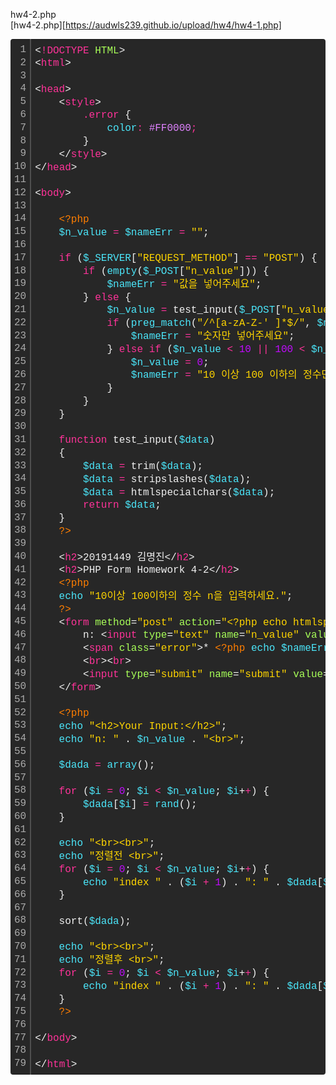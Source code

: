 hw4-2.php  
[hw4-2.php][https://audwls239.github.io/upload/hw4/hw4-1.php]

<div class="colorscripter-code" style="color:#f0f0f0;font-family:Consolas, 'Liberation Mono', Menlo, Courier, monospace !important; position:relative !important;overflow:auto"><table class="colorscripter-code-table" style="margin:0;padding:0;border:none;background-color:#272727;border-radius:4px;" cellspacing="0" cellpadding="0"><tr><td style="padding:6px;border-right:2px solid #4f4f4f"><div style="margin:0;padding:0;word-break:normal;text-align:right;color:#aaa;font-family:Consolas, 'Liberation Mono', Menlo, Courier, monospace !important;line-height:130%"><div style="line-height:130%">1</div><div style="line-height:130%">2</div><div style="line-height:130%">3</div><div style="line-height:130%">4</div><div style="line-height:130%">5</div><div style="line-height:130%">6</div><div style="line-height:130%">7</div><div style="line-height:130%">8</div><div style="line-height:130%">9</div><div style="line-height:130%">10</div><div style="line-height:130%">11</div><div style="line-height:130%">12</div><div style="line-height:130%">13</div><div style="line-height:130%">14</div><div style="line-height:130%">15</div><div style="line-height:130%">16</div><div style="line-height:130%">17</div><div style="line-height:130%">18</div><div style="line-height:130%">19</div><div style="line-height:130%">20</div><div style="line-height:130%">21</div><div style="line-height:130%">22</div><div style="line-height:130%">23</div><div style="line-height:130%">24</div><div style="line-height:130%">25</div><div style="line-height:130%">26</div><div style="line-height:130%">27</div><div style="line-height:130%">28</div><div style="line-height:130%">29</div><div style="line-height:130%">30</div><div style="line-height:130%">31</div><div style="line-height:130%">32</div><div style="line-height:130%">33</div><div style="line-height:130%">34</div><div style="line-height:130%">35</div><div style="line-height:130%">36</div><div style="line-height:130%">37</div><div style="line-height:130%">38</div><div style="line-height:130%">39</div><div style="line-height:130%">40</div><div style="line-height:130%">41</div><div style="line-height:130%">42</div><div style="line-height:130%">43</div><div style="line-height:130%">44</div><div style="line-height:130%">45</div><div style="line-height:130%">46</div><div style="line-height:130%">47</div><div style="line-height:130%">48</div><div style="line-height:130%">49</div><div style="line-height:130%">50</div><div style="line-height:130%">51</div><div style="line-height:130%">52</div><div style="line-height:130%">53</div><div style="line-height:130%">54</div><div style="line-height:130%">55</div><div style="line-height:130%">56</div><div style="line-height:130%">57</div><div style="line-height:130%">58</div><div style="line-height:130%">59</div><div style="line-height:130%">60</div><div style="line-height:130%">61</div><div style="line-height:130%">62</div><div style="line-height:130%">63</div><div style="line-height:130%">64</div><div style="line-height:130%">65</div><div style="line-height:130%">66</div><div style="line-height:130%">67</div><div style="line-height:130%">68</div><div style="line-height:130%">69</div><div style="line-height:130%">70</div><div style="line-height:130%">71</div><div style="line-height:130%">72</div><div style="line-height:130%">73</div><div style="line-height:130%">74</div><div style="line-height:130%">75</div><div style="line-height:130%">76</div><div style="line-height:130%">77</div><div style="line-height:130%">78</div><div style="line-height:130%">79</div></div></td><td style="padding:6px 0;text-align:left"><div style="margin:0;padding:0;color:#f0f0f0;font-family:Consolas, 'Liberation Mono', Menlo, Courier, monospace !important;line-height:130%"><div style="padding:0 6px; white-space:pre; line-height:130%"><span style="color:#f0f0f0">&lt;</span><span style="color:#ff3399">!DOCTYPE</span>&nbsp;<span style="color:#a8ff58">HTML</span><span style="color:#f0f0f0">&gt;</span></div><div style="padding:0 6px; white-space:pre; line-height:130%"><span style="color:#f0f0f0">&lt;</span><span style="color:#ff3399">html</span><span style="color:#f0f0f0">&gt;</span></div><div style="padding:0 6px; white-space:pre; line-height:130%">&nbsp;</div><div style="padding:0 6px; white-space:pre; line-height:130%"><span style="color:#f0f0f0">&lt;</span><span style="color:#ff3399">head</span><span style="color:#f0f0f0">&gt;</span></div><div style="padding:0 6px; white-space:pre; line-height:130%">&nbsp;&nbsp;&nbsp;&nbsp;<span style="color:#f0f0f0">&lt;</span><span style="color:#ff3399">style</span><span style="color:#f0f0f0">&gt;</span><span style="color:#ff3399"></span></div><div style="padding:0 6px; white-space:pre; line-height:130%"><span style="color:#ff3399">&nbsp;&nbsp;&nbsp;&nbsp;&nbsp;&nbsp;&nbsp;&nbsp;.error&nbsp;</span>{<span style="color:#4be6fa"></span></div><div style="padding:0 6px; white-space:pre; line-height:130%"><span style="color:#4be6fa">&nbsp;&nbsp;&nbsp;&nbsp;&nbsp;&nbsp;&nbsp;&nbsp;&nbsp;&nbsp;&nbsp;&nbsp;color</span><span style="color:#ff3399">:</span><span style="color:#E083FF">&nbsp;#FF0000</span><span style="color:#ff3399">;</span><span style="color:#E083FF"></span></div><div style="padding:0 6px; white-space:pre; line-height:130%"><span style="color:#E083FF">&nbsp;&nbsp;&nbsp;&nbsp;&nbsp;&nbsp;&nbsp;&nbsp;</span>}</div><div style="padding:0 6px; white-space:pre; line-height:130%">&nbsp;&nbsp;&nbsp;&nbsp;<span style="color:#f0f0f0">&lt;</span><span style="color:#f0f0f0">/</span><span style="color:#ff3399">style</span><span style="color:#f0f0f0">&gt;</span></div><div style="padding:0 6px; white-space:pre; line-height:130%"><span style="color:#f0f0f0">&lt;</span><span style="color:#f0f0f0">/</span><span style="color:#ff3399">head</span><span style="color:#f0f0f0">&gt;</span></div><div style="padding:0 6px; white-space:pre; line-height:130%">&nbsp;</div><div style="padding:0 6px; white-space:pre; line-height:130%"><span style="color:#f0f0f0">&lt;</span><span style="color:#ff3399">body</span><span style="color:#f0f0f0">&gt;</span></div><div style="padding:0 6px; white-space:pre; line-height:130%">&nbsp;</div><div style="padding:0 6px; white-space:pre; line-height:130%">&nbsp;&nbsp;&nbsp;&nbsp;<span style="color:#ff7e00">&lt;?php</span></div><div style="padding:0 6px; white-space:pre; line-height:130%">&nbsp;&nbsp;&nbsp;&nbsp;<span style="color:#4be6fa">$n_value</span>&nbsp;<span style="color:#0086b3"></span><span style="color:#ff3399">=</span>&nbsp;<span style="color:#4be6fa">$nameErr</span>&nbsp;<span style="color:#0086b3"></span><span style="color:#ff3399">=</span>&nbsp;<span style="color:#ffd500">""</span>;</div><div style="padding:0 6px; white-space:pre; line-height:130%">&nbsp;</div><div style="padding:0 6px; white-space:pre; line-height:130%">&nbsp;&nbsp;&nbsp;&nbsp;<span style="color:#ff3399">if</span>&nbsp;(<span style="color:#4be6fa">$_SERVER</span>[<span style="color:#ffd500">"REQUEST_METHOD"</span>]&nbsp;<span style="color:#0086b3"></span><span style="color:#ff3399">=</span><span style="color:#0086b3"></span><span style="color:#ff3399">=</span>&nbsp;<span style="color:#ffd500">"POST"</span>)&nbsp;{</div><div style="padding:0 6px; white-space:pre; line-height:130%">&nbsp;&nbsp;&nbsp;&nbsp;&nbsp;&nbsp;&nbsp;&nbsp;<span style="color:#ff3399">if</span>&nbsp;(<span style="color:#4be6fa">empty</span>(<span style="color:#4be6fa">$_POST</span>[<span style="color:#ffd500">"n_value"</span>]))&nbsp;{</div><div style="padding:0 6px; white-space:pre; line-height:130%">&nbsp;&nbsp;&nbsp;&nbsp;&nbsp;&nbsp;&nbsp;&nbsp;&nbsp;&nbsp;&nbsp;&nbsp;<span style="color:#4be6fa">$nameErr</span>&nbsp;<span style="color:#0086b3"></span><span style="color:#ff3399">=</span>&nbsp;<span style="color:#ffd500">"값을&nbsp;넣어주세요"</span>;</div><div style="padding:0 6px; white-space:pre; line-height:130%">&nbsp;&nbsp;&nbsp;&nbsp;&nbsp;&nbsp;&nbsp;&nbsp;}&nbsp;<span style="color:#ff3399">else</span>&nbsp;{</div><div style="padding:0 6px; white-space:pre; line-height:130%">&nbsp;&nbsp;&nbsp;&nbsp;&nbsp;&nbsp;&nbsp;&nbsp;&nbsp;&nbsp;&nbsp;&nbsp;<span style="color:#4be6fa">$n_value</span>&nbsp;<span style="color:#0086b3"></span><span style="color:#ff3399">=</span>&nbsp;test_input(<span style="color:#4be6fa">$_POST</span>[<span style="color:#ffd500">"n_value"</span>]);</div><div style="padding:0 6px; white-space:pre; line-height:130%">&nbsp;&nbsp;&nbsp;&nbsp;&nbsp;&nbsp;&nbsp;&nbsp;&nbsp;&nbsp;&nbsp;&nbsp;<span style="color:#ff3399">if</span>&nbsp;(<span style="color:#4be6fa">preg_match</span>(<span style="color:#ffd500">"/^[a-zA-Z-'&nbsp;]*$/"</span>,&nbsp;<span style="color:#4be6fa">$n_value</span>))&nbsp;{</div><div style="padding:0 6px; white-space:pre; line-height:130%">&nbsp;&nbsp;&nbsp;&nbsp;&nbsp;&nbsp;&nbsp;&nbsp;&nbsp;&nbsp;&nbsp;&nbsp;&nbsp;&nbsp;&nbsp;&nbsp;<span style="color:#4be6fa">$nameErr</span>&nbsp;<span style="color:#0086b3"></span><span style="color:#ff3399">=</span>&nbsp;<span style="color:#ffd500">"숫자만&nbsp;넣어주세요"</span>;</div><div style="padding:0 6px; white-space:pre; line-height:130%">&nbsp;&nbsp;&nbsp;&nbsp;&nbsp;&nbsp;&nbsp;&nbsp;&nbsp;&nbsp;&nbsp;&nbsp;}&nbsp;<span style="color:#ff3399">else</span>&nbsp;<span style="color:#ff3399">if</span>&nbsp;(<span style="color:#4be6fa">$n_value</span>&nbsp;<span style="color:#0086b3"></span><span style="color:#ff3399">&lt;</span>&nbsp;<span style="color:#c10aff">10</span>&nbsp;<span style="color:#0086b3"></span><span style="color:#ff3399">|</span><span style="color:#0086b3"></span><span style="color:#ff3399">|</span>&nbsp;<span style="color:#c10aff">100</span>&nbsp;<span style="color:#0086b3"></span><span style="color:#ff3399">&lt;</span>&nbsp;<span style="color:#4be6fa">$n_value</span>)&nbsp;{</div><div style="padding:0 6px; white-space:pre; line-height:130%">&nbsp;&nbsp;&nbsp;&nbsp;&nbsp;&nbsp;&nbsp;&nbsp;&nbsp;&nbsp;&nbsp;&nbsp;&nbsp;&nbsp;&nbsp;&nbsp;<span style="color:#4be6fa">$n_value</span>&nbsp;<span style="color:#0086b3"></span><span style="color:#ff3399">=</span>&nbsp;<span style="color:#c10aff">0</span>;</div><div style="padding:0 6px; white-space:pre; line-height:130%">&nbsp;&nbsp;&nbsp;&nbsp;&nbsp;&nbsp;&nbsp;&nbsp;&nbsp;&nbsp;&nbsp;&nbsp;&nbsp;&nbsp;&nbsp;&nbsp;<span style="color:#4be6fa">$nameErr</span>&nbsp;<span style="color:#0086b3"></span><span style="color:#ff3399">=</span>&nbsp;<span style="color:#ffd500">"10&nbsp;이상&nbsp;100&nbsp;이하의&nbsp;정수만&nbsp;넣어주세요."</span>;</div><div style="padding:0 6px; white-space:pre; line-height:130%">&nbsp;&nbsp;&nbsp;&nbsp;&nbsp;&nbsp;&nbsp;&nbsp;&nbsp;&nbsp;&nbsp;&nbsp;}</div><div style="padding:0 6px; white-space:pre; line-height:130%">&nbsp;&nbsp;&nbsp;&nbsp;&nbsp;&nbsp;&nbsp;&nbsp;}</div><div style="padding:0 6px; white-space:pre; line-height:130%">&nbsp;&nbsp;&nbsp;&nbsp;}</div><div style="padding:0 6px; white-space:pre; line-height:130%">&nbsp;</div><div style="padding:0 6px; white-space:pre; line-height:130%">&nbsp;&nbsp;&nbsp;&nbsp;<span style="color:#ff3399">function</span>&nbsp;test_input(<span style="color:#4be6fa">$data</span>)</div><div style="padding:0 6px; white-space:pre; line-height:130%">&nbsp;&nbsp;&nbsp;&nbsp;{</div><div style="padding:0 6px; white-space:pre; line-height:130%">&nbsp;&nbsp;&nbsp;&nbsp;&nbsp;&nbsp;&nbsp;&nbsp;<span style="color:#4be6fa">$data</span>&nbsp;<span style="color:#0086b3"></span><span style="color:#ff3399">=</span>&nbsp;trim(<span style="color:#4be6fa">$data</span>);</div><div style="padding:0 6px; white-space:pre; line-height:130%">&nbsp;&nbsp;&nbsp;&nbsp;&nbsp;&nbsp;&nbsp;&nbsp;<span style="color:#4be6fa">$data</span>&nbsp;<span style="color:#0086b3"></span><span style="color:#ff3399">=</span>&nbsp;stripslashes(<span style="color:#4be6fa">$data</span>);</div><div style="padding:0 6px; white-space:pre; line-height:130%">&nbsp;&nbsp;&nbsp;&nbsp;&nbsp;&nbsp;&nbsp;&nbsp;<span style="color:#4be6fa">$data</span>&nbsp;<span style="color:#0086b3"></span><span style="color:#ff3399">=</span>&nbsp;htmlspecialchars(<span style="color:#4be6fa">$data</span>);</div><div style="padding:0 6px; white-space:pre; line-height:130%">&nbsp;&nbsp;&nbsp;&nbsp;&nbsp;&nbsp;&nbsp;&nbsp;<span style="color:#ff3399">return</span>&nbsp;<span style="color:#4be6fa">$data</span>;</div><div style="padding:0 6px; white-space:pre; line-height:130%">&nbsp;&nbsp;&nbsp;&nbsp;}</div><div style="padding:0 6px; white-space:pre; line-height:130%">&nbsp;&nbsp;&nbsp;&nbsp;<span style="color:#ff7e00">?&gt;</span></div><div style="padding:0 6px; white-space:pre; line-height:130%">&nbsp;</div><div style="padding:0 6px; white-space:pre; line-height:130%">&nbsp;&nbsp;&nbsp;&nbsp;<span style="color:#f0f0f0">&lt;</span><span style="color:#ff3399">h2</span><span style="color:#f0f0f0">&gt;</span>20191449&nbsp;김명진<span style="color:#f0f0f0">&lt;</span><span style="color:#f0f0f0">/</span><span style="color:#ff3399">h2</span><span style="color:#f0f0f0">&gt;</span></div><div style="padding:0 6px; white-space:pre; line-height:130%">&nbsp;&nbsp;&nbsp;&nbsp;<span style="color:#f0f0f0">&lt;</span><span style="color:#ff3399">h2</span><span style="color:#f0f0f0">&gt;</span>PHP&nbsp;Form&nbsp;Homework&nbsp;4-2<span style="color:#f0f0f0">&lt;</span><span style="color:#f0f0f0">/</span><span style="color:#ff3399">h2</span><span style="color:#f0f0f0">&gt;</span></div><div style="padding:0 6px; white-space:pre; line-height:130%">&nbsp;&nbsp;&nbsp;&nbsp;<span style="color:#ff7e00">&lt;?php</span></div><div style="padding:0 6px; white-space:pre; line-height:130%">&nbsp;&nbsp;&nbsp;&nbsp;<span style="color:#4be6fa">echo</span>&nbsp;<span style="color:#ffd500">"10이상&nbsp;100이하의&nbsp;정수&nbsp;n을&nbsp;입력하세요."</span>;</div><div style="padding:0 6px; white-space:pre; line-height:130%">&nbsp;&nbsp;&nbsp;&nbsp;<span style="color:#ff7e00">?&gt;</span></div><div style="padding:0 6px; white-space:pre; line-height:130%">&nbsp;&nbsp;&nbsp;&nbsp;<span style="color:#f0f0f0">&lt;</span><span style="color:#ff3399">form</span>&nbsp;<span style="color:#a8ff58">method</span>=<span style="color:#ffd500">"post"</span><span style="color:#a8ff58"></span>&nbsp;<span style="color:#a8ff58">action</span>=<span style="color:#ffd500">"&lt;?php&nbsp;echo&nbsp;htmlspecialchars($_SERVER["</span>PHP_SELF<span style="color:#ffd500">"]);&nbsp;?&gt;"</span><span style="color:#a8ff58"></span><span style="color:#f0f0f0">&gt;</span></div><div style="padding:0 6px; white-space:pre; line-height:130%">&nbsp;&nbsp;&nbsp;&nbsp;&nbsp;&nbsp;&nbsp;&nbsp;n:&nbsp;<span style="color:#f0f0f0">&lt;</span><span style="color:#ff3399">input</span>&nbsp;<span style="color:#a8ff58">type</span>=<span style="color:#ffd500">"text"</span><span style="color:#a8ff58"></span>&nbsp;<span style="color:#a8ff58">name</span>=<span style="color:#ffd500">"n_value"</span><span style="color:#a8ff58"></span>&nbsp;<span style="color:#a8ff58">value</span>=<span style="color:#ffd500">"&lt;?php&nbsp;echo&nbsp;$n_value;&nbsp;?&gt;"</span><span style="color:#a8ff58"></span><span style="color:#f0f0f0">&gt;</span></div><div style="padding:0 6px; white-space:pre; line-height:130%">&nbsp;&nbsp;&nbsp;&nbsp;&nbsp;&nbsp;&nbsp;&nbsp;<span style="color:#f0f0f0">&lt;</span><span style="color:#ff3399">span</span>&nbsp;<span style="color:#a8ff58">class</span>=<span style="color:#ffd500">"error"</span><span style="color:#a8ff58"></span><span style="color:#f0f0f0">&gt;</span>*&nbsp;<span style="color:#ff7e00">&lt;?php</span>&nbsp;<span style="color:#4be6fa">echo</span>&nbsp;<span style="color:#4be6fa">$nameErr</span>;&nbsp;<span style="color:#ff7e00">?&gt;</span><span style="color:#f0f0f0">&lt;</span><span style="color:#f0f0f0">/</span><span style="color:#ff3399">span</span><span style="color:#f0f0f0">&gt;</span></div><div style="padding:0 6px; white-space:pre; line-height:130%">&nbsp;&nbsp;&nbsp;&nbsp;&nbsp;&nbsp;&nbsp;&nbsp;<span style="color:#f0f0f0">&lt;</span><span style="color:#ff3399">br</span><span style="color:#f0f0f0">&gt;</span><span style="color:#f0f0f0">&lt;</span><span style="color:#ff3399">br</span><span style="color:#f0f0f0">&gt;</span></div><div style="padding:0 6px; white-space:pre; line-height:130%">&nbsp;&nbsp;&nbsp;&nbsp;&nbsp;&nbsp;&nbsp;&nbsp;<span style="color:#f0f0f0">&lt;</span><span style="color:#ff3399">input</span>&nbsp;<span style="color:#a8ff58">type</span>=<span style="color:#ffd500">"submit"</span><span style="color:#a8ff58"></span>&nbsp;<span style="color:#a8ff58">name</span>=<span style="color:#ffd500">"submit"</span><span style="color:#a8ff58"></span>&nbsp;<span style="color:#a8ff58">value</span>=<span style="color:#ffd500">"Submit"</span><span style="color:#a8ff58"></span><span style="color:#f0f0f0">&gt;</span></div><div style="padding:0 6px; white-space:pre; line-height:130%">&nbsp;&nbsp;&nbsp;&nbsp;<span style="color:#f0f0f0">&lt;</span><span style="color:#f0f0f0">/</span><span style="color:#ff3399">form</span><span style="color:#f0f0f0">&gt;</span></div><div style="padding:0 6px; white-space:pre; line-height:130%">&nbsp;</div><div style="padding:0 6px; white-space:pre; line-height:130%">&nbsp;&nbsp;&nbsp;&nbsp;<span style="color:#ff7e00">&lt;?php</span></div><div style="padding:0 6px; white-space:pre; line-height:130%">&nbsp;&nbsp;&nbsp;&nbsp;<span style="color:#4be6fa">echo</span>&nbsp;<span style="color:#ffd500">"&lt;h2&gt;Your&nbsp;Input:&lt;/h2&gt;"</span>;</div><div style="padding:0 6px; white-space:pre; line-height:130%">&nbsp;&nbsp;&nbsp;&nbsp;<span style="color:#4be6fa">echo</span>&nbsp;<span style="color:#ffd500">"n:&nbsp;"</span>&nbsp;.&nbsp;<span style="color:#4be6fa">$n_value</span>&nbsp;.&nbsp;<span style="color:#ffd500">"&lt;br&gt;"</span>;</div><div style="padding:0 6px; white-space:pre; line-height:130%">&nbsp;</div><div style="padding:0 6px; white-space:pre; line-height:130%">&nbsp;&nbsp;&nbsp;&nbsp;<span style="color:#4be6fa">$dada</span>&nbsp;<span style="color:#0086b3"></span><span style="color:#ff3399">=</span>&nbsp;<span style="color:#4be6fa">array</span>();</div><div style="padding:0 6px; white-space:pre; line-height:130%">&nbsp;</div><div style="padding:0 6px; white-space:pre; line-height:130%">&nbsp;&nbsp;&nbsp;&nbsp;<span style="color:#ff3399">for</span>&nbsp;(<span style="color:#4be6fa">$i</span>&nbsp;<span style="color:#0086b3"></span><span style="color:#ff3399">=</span>&nbsp;<span style="color:#c10aff">0</span>;&nbsp;<span style="color:#4be6fa">$i</span>&nbsp;<span style="color:#0086b3"></span><span style="color:#ff3399">&lt;</span>&nbsp;<span style="color:#4be6fa">$n_value</span>;&nbsp;<span style="color:#4be6fa">$i</span>+<span style="color:#0086b3"></span><span style="color:#ff3399">+</span>)&nbsp;{</div><div style="padding:0 6px; white-space:pre; line-height:130%">&nbsp;&nbsp;&nbsp;&nbsp;&nbsp;&nbsp;&nbsp;&nbsp;<span style="color:#4be6fa">$dada</span>[<span style="color:#4be6fa">$i</span>]&nbsp;<span style="color:#0086b3"></span><span style="color:#ff3399">=</span>&nbsp;<span style="color:#4be6fa">rand</span>();</div><div style="padding:0 6px; white-space:pre; line-height:130%">&nbsp;&nbsp;&nbsp;&nbsp;}</div><div style="padding:0 6px; white-space:pre; line-height:130%">&nbsp;</div><div style="padding:0 6px; white-space:pre; line-height:130%">&nbsp;&nbsp;&nbsp;&nbsp;<span style="color:#4be6fa">echo</span>&nbsp;<span style="color:#ffd500">"&lt;br&gt;&lt;br&gt;"</span>;</div><div style="padding:0 6px; white-space:pre; line-height:130%">&nbsp;&nbsp;&nbsp;&nbsp;<span style="color:#4be6fa">echo</span>&nbsp;<span style="color:#ffd500">"정렬전&nbsp;&lt;br&gt;"</span>;</div><div style="padding:0 6px; white-space:pre; line-height:130%">&nbsp;&nbsp;&nbsp;&nbsp;<span style="color:#ff3399">for</span>&nbsp;(<span style="color:#4be6fa">$i</span>&nbsp;<span style="color:#0086b3"></span><span style="color:#ff3399">=</span>&nbsp;<span style="color:#c10aff">0</span>;&nbsp;<span style="color:#4be6fa">$i</span>&nbsp;<span style="color:#0086b3"></span><span style="color:#ff3399">&lt;</span>&nbsp;<span style="color:#4be6fa">$n_value</span>;&nbsp;<span style="color:#4be6fa">$i</span>+<span style="color:#0086b3"></span><span style="color:#ff3399">+</span>)&nbsp;{</div><div style="padding:0 6px; white-space:pre; line-height:130%">&nbsp;&nbsp;&nbsp;&nbsp;&nbsp;&nbsp;&nbsp;&nbsp;<span style="color:#4be6fa">echo</span>&nbsp;<span style="color:#ffd500">"index&nbsp;"</span>&nbsp;.&nbsp;(<span style="color:#4be6fa">$i</span>&nbsp;<span style="color:#0086b3"></span><span style="color:#ff3399">+</span>&nbsp;<span style="color:#c10aff">1</span>)&nbsp;.&nbsp;<span style="color:#ffd500">":&nbsp;"</span>&nbsp;.&nbsp;<span style="color:#4be6fa">$dada</span>[<span style="color:#4be6fa">$i</span>]&nbsp;.&nbsp;<span style="color:#ffd500">"&nbsp;&lt;br&gt;"</span>;</div><div style="padding:0 6px; white-space:pre; line-height:130%">&nbsp;&nbsp;&nbsp;&nbsp;}</div><div style="padding:0 6px; white-space:pre; line-height:130%">&nbsp;</div><div style="padding:0 6px; white-space:pre; line-height:130%">&nbsp;&nbsp;&nbsp;&nbsp;sort(<span style="color:#4be6fa">$dada</span>);</div><div style="padding:0 6px; white-space:pre; line-height:130%">&nbsp;</div><div style="padding:0 6px; white-space:pre; line-height:130%">&nbsp;&nbsp;&nbsp;&nbsp;<span style="color:#4be6fa">echo</span>&nbsp;<span style="color:#ffd500">"&lt;br&gt;&lt;br&gt;"</span>;</div><div style="padding:0 6px; white-space:pre; line-height:130%">&nbsp;&nbsp;&nbsp;&nbsp;<span style="color:#4be6fa">echo</span>&nbsp;<span style="color:#ffd500">"정렬후&nbsp;&lt;br&gt;"</span>;</div><div style="padding:0 6px; white-space:pre; line-height:130%">&nbsp;&nbsp;&nbsp;&nbsp;<span style="color:#ff3399">for</span>&nbsp;(<span style="color:#4be6fa">$i</span>&nbsp;<span style="color:#0086b3"></span><span style="color:#ff3399">=</span>&nbsp;<span style="color:#c10aff">0</span>;&nbsp;<span style="color:#4be6fa">$i</span>&nbsp;<span style="color:#0086b3"></span><span style="color:#ff3399">&lt;</span>&nbsp;<span style="color:#4be6fa">$n_value</span>;&nbsp;<span style="color:#4be6fa">$i</span>+<span style="color:#0086b3"></span><span style="color:#ff3399">+</span>)&nbsp;{</div><div style="padding:0 6px; white-space:pre; line-height:130%">&nbsp;&nbsp;&nbsp;&nbsp;&nbsp;&nbsp;&nbsp;&nbsp;<span style="color:#4be6fa">echo</span>&nbsp;<span style="color:#ffd500">"index&nbsp;"</span>&nbsp;.&nbsp;(<span style="color:#4be6fa">$i</span>&nbsp;<span style="color:#0086b3"></span><span style="color:#ff3399">+</span>&nbsp;<span style="color:#c10aff">1</span>)&nbsp;.&nbsp;<span style="color:#ffd500">":&nbsp;"</span>&nbsp;.&nbsp;<span style="color:#4be6fa">$dada</span>[<span style="color:#4be6fa">$i</span>]&nbsp;.&nbsp;<span style="color:#ffd500">"&nbsp;&lt;br&gt;"</span>;</div><div style="padding:0 6px; white-space:pre; line-height:130%">&nbsp;&nbsp;&nbsp;&nbsp;}</div><div style="padding:0 6px; white-space:pre; line-height:130%">&nbsp;&nbsp;&nbsp;&nbsp;<span style="color:#ff7e00">?&gt;</span></div><div style="padding:0 6px; white-space:pre; line-height:130%">&nbsp;</div><div style="padding:0 6px; white-space:pre; line-height:130%"><span style="color:#f0f0f0">&lt;</span><span style="color:#f0f0f0">/</span><span style="color:#ff3399">body</span><span style="color:#f0f0f0">&gt;</span></div><div style="padding:0 6px; white-space:pre; line-height:130%">&nbsp;</div><div style="padding:0 6px; white-space:pre; line-height:130%"><span style="color:#f0f0f0">&lt;</span><span style="color:#f0f0f0">/</span><span style="color:#ff3399">html</span><span style="color:#f0f0f0">&gt;</span></div></div><div style="text-align:right;margin-top:-13px;margin-right:5px;font-size:9px;font-style:italic"><a href="http://colorscripter.com/info#e" target="_blank" style="color:#4f4f4ftext-decoration:none">Colored by Color Scripter</a></div></td><td style="vertical-align:bottom;padding:0 2px 4px 0"><a href="http://colorscripter.com/info#e" target="_blank" style="text-decoration:none;color:white"><span style="font-size:9px;word-break:normal;background-color:#4f4f4f;color:white;border-radius:10px;padding:1px">cs</span></a></td></tr></table></div>